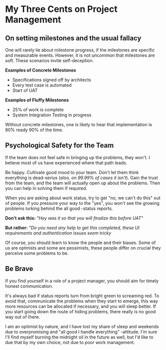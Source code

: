 # My Three Cents on Project Management

## On setting milestones and the usual fallacy

One will rarely lie about milestone progress, if the milestones are specific and measurable events. However, it is not uncommon that milestones are soft. These scenarios invite self-deception. 

**Examples of Concrete Milestones**
* Specifications signed off by architects
* Every test case is automated
* Start of UAT

**Examples of Fluffy Milestones**
* 25% of work is complete
* System Integration Testing in progress

Without concrete milestones, one is likely to hear that implementation is 80% ready 90% of the time.

## Psychological Safety for the Team

If the team does not feel safe in bringing up the problems, they won't. I believe most of us have experienced where that path leads.

Be happy. Cultivate good mood to your team. Don't let them think everything is dead-serius (_also, on 99.99% of cases it isn't_). Gain the trust from the team, and the team will actually open up about the problems. Then you can help in solving them if required.

When you are asking about work status, try to get "no, we can't do this" out of people. If you pressure your way to the "yes", you won't see the growing problems lurking behind the all good -status reports.

**Don't ask this:** _"Hey was it so that you will finalize this before UAT"_

**But rather:** _"Do you need any help to get this completed, these UI requirements and authentication issues seem tricky_

Of course, you should learn to know the people and their biases. Some of us are optmists and some are pessimists, these people differ on crucial they perceive some problems to be.

## Be Brave

If you find yourself in a role of a project manager, you should aim for timely honest communication. 

It's always bad if status reports turn from bright green to screaming red. To avoid that, communicate the problems when they start to emerge, this way more resources can be allocated if necessary, and you will sleep better. If you start going down the route of hiding problems, there really is no good way out of there. 
 
I am an optimist by nature, and I have lost my share of sleep and weekends due to overpromising and "all good I handle everything" -attitude. I'm sure I'll find myself burning the midnight oil in the future as well, but I'd like to due that by my own choice, not due to poor work management.